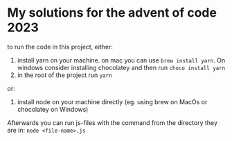 # My solutions for the advent of code 2023 

to run the code in this project, either:

1. install yarn on your machine. on mac you can use `brew install yarn`. On windows consider installing chocolatey and then run `choco install yarn`
2. in the root of the project run `yarn`

or:
1. install node on your machine directly (eg. using brew on MacOs or chocolatey on Windows)

Afterwards you can run js-files with the command from the directory they are in: `node <file-name>.js`
